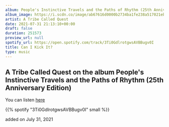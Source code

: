 ```yaml
---
album: People's Instinctive Travels and the Paths of Rhythm (25th Anniversary Edition)
album_image: https://i.scdn.co/image/ab67616d0000b2734ba1fe238a517021ebcc2ace
artist: A Tribe Called Quest
date: 2021-07-31 21:13:10+00:00
draft: false
duration: 251573
preview_url: null
spotify_url: https://open.spotify.com/track/3Ti0GdlrotgwsAVBBugv0I
title: Can I Kick It?
type: music
---
```



## A Tribe Called Quest on the album People's Instinctive Travels and the Paths of Rhythm (25th Anniversary Edition)

You can listen [here](https://open.spotify.com/track/3Ti0GdlrotgwsAVBBugv0I)

{{% spotify "3Ti0GdlrotgwsAVBBugv0I" small %}}

added on July 31, 2021